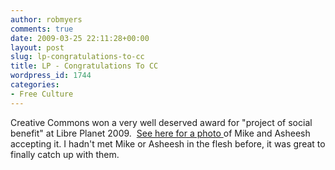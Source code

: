 ```yaml
---
author: robmyers
comments: true
date: 2009-03-25 22:11:28+00:00
layout: post
slug: lp-congratulations-to-cc
title: LP - Congratulations To CC
wordpress_id: 1744
categories:
- Free Culture
---
```


Creative Commons won a very well deserved award for "project of social benefit" at Libre Planet 2009.  [See here for a photo ](http://gondwanaland.com/mlog/2009/03/25/happy-hacking/)of Mike and Asheesh accepting it. I hadn't met Mike or Asheesh in the flesh before, it was great to finally catch up with them.


